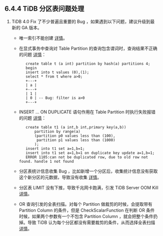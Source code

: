 ## 6.4.4 TiDB 分区表问题处理

1. TiDB 4.0 Fix 了不少普遍且重要的 Bug ，如果遇到以下问题，建议升级到最新的 GA 版本。

   * 唯一索引不能创建 [详情](https://github.com/pingcap/tidb/pull/11946)。

   * 在显式事务中查询对 Table Partition 的查询包含谓词时，查询结果不正确的问题 [详情](https://github.com/pingcap/tidb/pull/11196)：

            create table t (a int) partition by hash(a) partitions 4;
            begin
            insert into t values (0),(1);
            select * from t where a>0; 
            +---+
            | a |
            +---+
            | 1 |
            | 0 | -- Bug: filter is a>0
            +---+

   * INSERT … ON DUPLICATE 语句作用在 Table Partition 时执行失败报错的问题 [详情](https://github.com/pingcap/tidb/pull/11231)：

            create table t1 (a int,b int,primary key(a,b)) 
                partition by range(a) 
                (partition p0 values less than (100),
                 partition p1 values less than (1000)
                );
            insert into t1 set a=1,b=1;
            insert into t1 set a=1,b=1 on duplicate key update a=1,b=1;
            ERROR 1105:can not be duplicated row, due to old row not found. handle 1 not found

   * 分区表统计信息收集 Bug ，比如新增一个分区后，收集统计信息没有获取这个新分区的元数据，导致没有收集 [详情](https://github.com/pingcap/tidb/pull/12632)。
  
   * 分区表 LIMIT 没有下推，导致千兆网卡跑满，引发 TiDB Server OOM Kill [详情](https://github.com/pingcap/tidb/pull/13620)。
  
   * OR 查询引发的全表扫描。对每个 Partition 做裁剪的时候，会提取带有 Partition Column 的条件，但是 CheckScalarFunction 在判断 OR 条件时候，如果两个参数有一个不包含 Partition Column ，就会把整个条件扔掉。导致 TiDB 认为每个分区都没有需要裁剪的条件，从而选择全表扫描 [详情](https://github.com/pingcap/tidb/pull/14546)。
